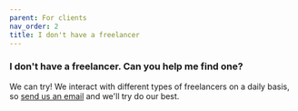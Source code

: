 ```yaml
---
parent: For clients
nav_order: 2
title: I don't have a freelancer
---
```


### I don't have a freelancer. Can you help me find one?

We can try! We interact with different types of freelancers on a daily basis, so [send us an email](mailto:hello@freelancerprotocol.com) and we'll try do our best.
